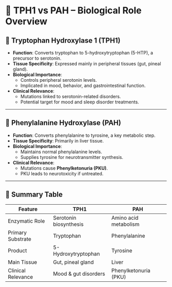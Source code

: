 # 🧬 TPH1 vs PAH – Biological Role Overview

## 🔹 Tryptophan Hydroxylase 1 (TPH1)

- **Function**: Converts tryptophan to 5-hydroxytryptophan (5-HTP), a precursor to serotonin.
- **Tissue Specificity**: Expressed mainly in peripheral tissues (gut, pineal gland).
- **Biological Importance**: 
  - Controls peripheral serotonin levels.
  - Implicated in mood, behavior, and gastrointestinal function.
- **Clinical Relevance**: 
  - Mutations linked to serotonin-related disorders.
  - Potential target for mood and sleep disorder treatments.

---

## 🔹 Phenylalanine Hydroxylase (PAH)

- **Function**: Converts phenylalanine to tyrosine, a key metabolic step.
- **Tissue Specificity**: Primarily in liver tissue.
- **Biological Importance**: 
  - Maintains normal phenylalanine levels.
  - Supplies tyrosine for neurotransmitter synthesis.
- **Clinical Relevance**: 
  - Mutations cause **Phenylketonuria (PKU)**.
  - PKU leads to neurotoxicity if untreated.

---

## 🔬 Summary Table

| Feature             | TPH1                          | PAH                            |
|---------------------|-------------------------------|--------------------------------|
| Enzymatic Role      | Serotonin biosynthesis        | Amino acid metabolism          |
| Primary Substrate   | Tryptophan                    | Phenylalanine                  |
| Product             | 5-Hydroxytryptophan           | Tyrosine                       |
| Main Tissue         | Gut, pineal gland             | Liver                          |
| Clinical Relevance  | Mood & gut disorders          | Phenylketonuria (PKU)          |


